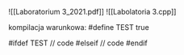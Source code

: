 ![[Laboratorium 3_2021.pdf]]
![[Labolatoria 3.cpp]]


kompilacja warunkowa:
\#define TEST true

\#ifdef TEST
	// code
\#elseif
	// code
\#endif

